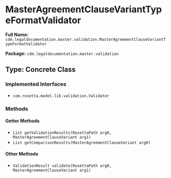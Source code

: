 # MasterAgreementClauseVariantTypeFormatValidator

**Full Name:** `cdm.legaldocumentation.master.validation.MasterAgreementClauseVariantTypeFormatValidator`

**Package:** `cdm.legaldocumentation.master.validation`

## Type: Concrete Class

### Implemented Interfaces

- `com.rosetta.model.lib.validation.Validator`

### Methods

#### Getter Methods

- `List getValidationResults(RosettaPath arg0, MasterAgreementClauseVariant arg1)`
- `List getComparisonResults(MasterAgreementClauseVariant arg0)`

#### Other Methods

- `ValidationResult validate(RosettaPath arg0, MasterAgreementClauseVariant arg1)`

